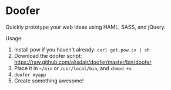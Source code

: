 # Doofer

Quickly prototype your web ideas using HAML, SASS, and jQuery.

Usage:

1. Install pow if you haven't already: `curl get.pow.cx | sh`
2. Download the doofer script: https://raw.github.com/alisdair/doofer/master/bin/doofer
3. Place it in `~/bin` or `/usr/local/bin`, and `chmod +x`
4. `doofer myapp`
5. Create something awesome!
